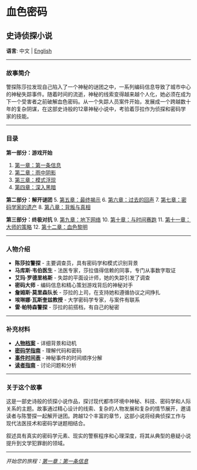 # 血色密码
## 史诗侦探小说

**语言**: 中文 | [English](../en/index.md)

---

### 故事简介

警探陈莎拉发现自己陷入了一个神秘的谜团之中，一系列编码信息导致了城市中心的神秘失踪事件。随着时间的流逝，神秘的线索变得越来越个人化，她必须在成为下一个受害者之前破解血色密码。从一个失踪人员案件开始，发展成一个跨越数十年的复杂阴谋，在这部史诗般的12章神秘小说中，考验着莎拉作为侦探和密码学家的技能。

---

### 目录

**第一部分：游戏开始**
1. [第一章：第一条信息](chapters/chapter01.md)
2. [第二章：雨中阴影](chapters/chapter02.md)
3. [第三章：模式浮现](chapters/chapter03.md)
4. [第四章：深入黑暗](chapters/chapter04.md)

**第二部分：解开谜团**
5. [第五章：最终揭示](chapters/chapter05.md)
6. [第六章：过去的回声](chapters/chapter06.md)
7. [第七章：密码学家的遗产](chapters/chapter07.md)
8. [第八章：背叛与真相](chapters/chapter08.md)

**第三部分：终极对抗**
9. [第九章：地下网络](chapters/chapter09.md)
10. [第十章：与时间赛跑](chapters/chapter10.md)
11. [第十一章：大师的策略](chapters/chapter11.md)
12. [第十二章：血色黎明](chapters/chapter12.md)

---

### 人物介绍

- **陈莎拉警探** - 主要调查员，具有密码学和模式识别背景
- **马库斯·韦伯医生** - 法医专家，莎拉值得信赖的同事，专门从事数字取证
- **艾玛·罗德里格斯** - 失踪的平面设计师，她的失踪引发了调查
- **密码大师** - 编码信息和精心策划游戏背后的神秘对手
- **詹姆斯·莫里森队长** - 莎拉的上司，在支持她和遵循协议之间挣扎
- **埃琳娜·瓦斯奎兹教授** - 大学密码学专家，与案件有联系
- **雷·帕特森警探** - 莎拉的前搭档，有自己的秘密

---

### 补充材料

- **[人物档案](../docs/character-profiles-zh.md)** - 详细背景和动机
- **[密码学指南](../docs/cryptography-guide-zh.md)** - 理解代码和密码
- **[事件时间表](../docs/timeline-zh.md)** - 神秘事件的时间顺序分解
- **[读者指南](../docs/readers-guide-zh.md)** - 讨论问题和分析

---

### 关于这个故事

这是一部史诗般的侦探小说作品，探讨现代都市环境中神秘、科技、密码学和人际关系的主题。故事通过精心设计的线索、复杂的人物发展和复杂的情节展开，邀请读者与陈警探一起解开谜团。跨越12个丰富的章节，这部小说将经典侦探工作与现代法医技术和密码学谜题相结合。

叙述具有真实的密码学元素、现实的警察程序和心理深度，将其从典型的悬疑小说提升到文学犯罪剧的领域。

---

*开始您的旅程：[第一章：第一条信息](chapters/chapter01.md)*
